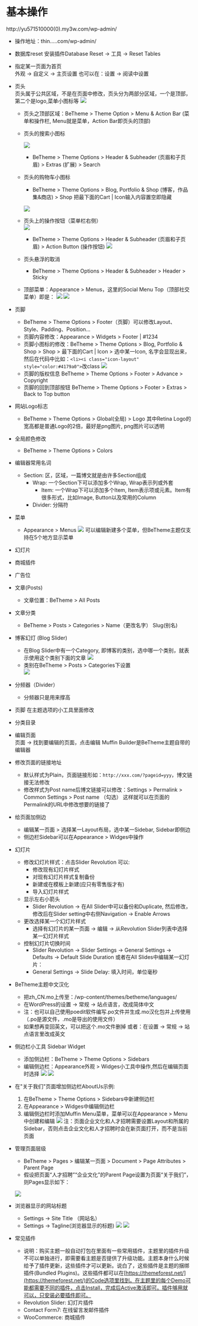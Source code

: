 # 基本操作

http://yu571510000(0).my3w.com/wp-admin/

- 操作地址：thin.....com/wp-admin/
- 数据库reset
  安装插件Database Reset -> 工具 -> Reset Tables
- 指定某一页面为首页<br> 
  外观 -> 自定义 -> 主页设置 也可以在：设置 -> 阅读中设置
- 页头<br>
  页头属于公共区域，不是在页面中修改，页头分为两部分区域，一个是顶部，第二个是logo,菜单小图标等
  ![](images/10.png)
  - 页头之顶部区域：BeTheme > Theme Option > Menu & Action Bar (菜单和操作栏, Menu就是菜单，Action Bar即页头的顶部)
  - 页头的搜索小图标   

    ![](images/14.png)
    - BeTheme > Theme Options > Header & Subheader (页眉和子页眉) > Extras (扩展) > Search
  - 页头的购物车小图标
    - BeTheme > Theme Options > Blog, Portfolio & Shop (博客，作品集&商店) > Shop 把最下面的Cart | Icon输入内容置空即隐藏

    ![](images/15.png)
  - 页头上的操作按钮（菜单栏右侧）<br/>
    ![](images/16.png)
    - BeTheme > Theme Options > Header & Subheader (页眉和子页眉) > Action Button (操作按钮)
    ![](images/17.png)
  - 页头悬浮的取消
    - BeTheme > Theme Options > Header & Subheader > Header > Sticky
  - 顶部菜单：Appearance > Menus，这里的Social Menu Top（顶部社交菜单）即是：
  ![](images/12.png)
  ![](images/13.png)
- 页脚
  - BeTheme > Theme Options > Footer（页脚）可以修改Layout、Style、Padding、Position...
  - 页脚内容修改：Appearance > Widgets > Footer | #1234
  - 页脚小图标的修改：BeTheme > Theme Options > Blog, Portfolio & Shop > Shop > 最下面的Cart | Icon > 选中某一Icon, 名字会显现出来，然后在代码中比如：`<li><i class="icon-layout" style="color:#4179a0">`改class
    ![](images/18.png)
  - 页脚的版权信息 BeTheme > Theme Options > Footer > Advance > Copyright
  - 页脚的回到顶部按钮 BeTheme > Theme Options > Footer > Extras > Back to Top button

- 网站Logo标志
  - BeTheme > Theme Options > Global(全局) > Logo 其中Retina Logo的宽高都是普通Logo的2倍，最好是png图片, png图片可以透明
- 全局颜色修改
  - BeTheme > Theme Options > Colors
- 编辑器常用名词
  - Section: 区，区域，一篇博文就是由许多Section组成
    - Wrap: 一个Section下可以添加多个Wrap, Wrap表示列或外套
      - Item: 一个Wrap下可以添加多个Item, Item表示项或元素。Item有很多形式，比如Image, Button以及常用的Column
    - Divider: 分隔符
- 菜单<br>
  - Appearance > Menus 
  ![](images/11.png)
  可以编辑新建多个菜单，但BeTheme主题仅支持在5个地方显示菜单
- 幻灯片<br>
- 商城插件<br>
- 广告位<br>
- 文章(Posts)<br>
  - 文章位置：BeTheme > All Posts 
- 文章分类
  - BeTheme > Posts > Categories > Name（更改名字） Slug(别名)
- 博客幻灯 (Blog Slider)
  - 在Blog Slider中有一个Category, 即博客的类别，选中哪一个类别，就表示使用这个类别下面的文章
  ![](images/8.png)
  - 类别在BeTheme > Posts > Categories下设置  
  ![](images/9.png)  
- 分频器（Divider）
  - 分频器只是用来撑高
- 页脚 在主题选项的小工具里面修改<br>
- 分类目录<br>
- 编辑页面<br>
  页面 -> 找到要编辑的页面，点击编辑  Muffin Builder是BeTheme主题自带的编辑器
- 修改页面的链接地址
  - 默认样式为Plain，页面链接形如：`http://xxx.com/?pageid=yyy`，博文链接无法修改
  - 修改样式为Post name后博文链接可以修改：Settings > Permalink > Common Settings > Post name （勾选） 这样就可以在页面的Permalink的URL中修改想要的链接了
- 给页面加侧边
  - 编辑某一页面 > 选择某一Layout布局，选中某一Sidebar, Sidebar即侧边
  - 侧边栏Sidebar可以在Appearance > Widges中操作

- 幻灯片
  - 修改幻灯片样式：点击Slider Revolution 可以: 
    - 修改现有幻灯片样式
    - 对现有幻灯片样式复制备份
    - 新建或在模板上新建(应只有零售版才有)
    - 导入幻灯片样式
  - 显示左右小箭头
    - Slider Revolution -> 在All Slider中可以备份和Duplicate, 然后修改，修改后在Slider setting中右侧Navigation -> Enable Arrows
  - 更改选择某一个幻灯片样式
    - 选择有幻灯片的某一页面 -> 编辑 -> 从Revolution Slider列表中选择某一幻灯片样式
  - 控制幻灯片切换时间
    - Slider Revolution -> Slider Settings -> General Settings -> Defaults -> Default Slide Duration 或者在All Slides中编辑某一幻灯片：
    - General Settings -> Slide Delay: 填入时间，单位毫秒

- BeTheme主题中文汉化<br>
  - 把zh_CN.mo上传至：/wp-content/themes/betheme/languages/
  - 在WordPress的设置 -> 常规 -> 站点语言，改成简体中文
  - 注：也可以自己使用poedit软件编写.po文件并生成.mo汉化包并上传使用（.po是源文件，.mo是导出的使用文件）
  - 如果想再变回英文，可以把这个.mo文件删掉 或者：在设置 -> 常规 -> 站点语言里改成英文
- 侧边栏小工具 Sidebar Widget
  - 添加侧边栏：BeTheme > Theme Options > Sidebars
  - 编辑侧边栏：Appearance外观 > Widges小工具中操作,然后在编辑页面时选择
  ![](images/4.png)  ![](images/5.png)
- 在"关于我们"页面增加侧边栏AboutUs示例:
  1. 在BeTheme > Theme Options > Sidebars中新建侧边栏
  2. 在Appearance > Widges中编辑侧边栏
  3. 编辑侧边栏时添加Muffin Menu菜单，菜单可以在Appearance > Menu中创建和编辑
  ![](images/19.png)
  注：页面企业文化和人才招聘需要设置Layout和所属的Sidebar，否则点击企业文化和人才招聘时会在新页面打开，而不是当前页面
- 管理页面层级
  - BeTheme > Pages > 编辑某一页面 > Document > Page Attributes > Parent Page
  - 假设把页面“人才招聘”“企业文化”的Parent Page设置为页面“关于我们”，则Pages显示如下：  
  
  ![](images/20.png)

- 浏览器显示的网站标题
  - Settings -> Site Title （网站名）
  - Settings -> Tagline(浏览器显示的标题)
  ![](images/6.png)
  ![](images/7.png)

- 常见插件
  - 说明：购买主题一般自动打包在里面有一些常用插件，主题里的插件升级不可以单独进行，即需要看主题是否提供了升级功能。主题本身什么时候给予了插件更新，这些插件才可以更新。说白了，这些插件是主题的捆绑插件(Bundled Plugins)。这些插件都可以在[https://themeforest.net/](https://themeforest.net/)的Code选项里找到。在主题里的每个Demo可能都需要不同的插件，点击Install，完成后Active激活即可。插件够用就可以，只安装必要插件即可。
  - Revolution Slider: 幻灯片插件
  - Contact Form7: 在线留言发邮件插件
  - WooCommerce: 商城插件
